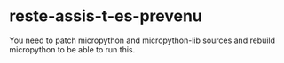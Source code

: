 # reste-assis-t-es-prevenu
You need to patch micropython and micropython-lib sources and rebuild micropython to be able to run this.
